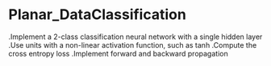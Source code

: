 # Planar_DataClassification

.Implement a 2-class classification neural network with a single hidden layer
.Use units with a non-linear activation function, such as tanh
.Compute the cross entropy loss
.Implement forward and backward propagation

